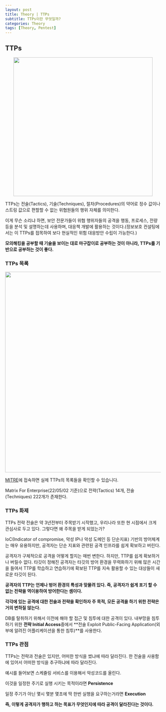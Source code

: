 ```yaml
---
layout: post
title: Theory | TTPs
subtitle: TTPs이란 무엇일까?
categories: Theory
tags: [Theory, Pentest]
---
```


## TTPs

<p align="center">
<img src ="https://user-images.githubusercontent.com/78135526/182317711-492f0678-5d34-453e-87a1-058918ffbeee.png" width = 450>
</p>

TTPs는 전술(Tactics), 기술(Techniques), 절차(Procedures)의 약어로 정수 값이나 스트링 값으로 편할할 수 없는 위협원들의 행위 자체를 의미한다.

이게 무슨 소리냐 하면, 보안 전문가들이 위협 행위자들의 공격을 행동, 프로세스, 전량 등을 분석 및 설명하는데 사용하며, 대응책 개발에 활용하는 것이다.(정보보호 컨설팅에서는 이 TTPs를 접목하여 보다 현실적인 위험 대응방안 수립이 가능한다.)

**모의해킹을 공부할 때 기술을 보이는 대로 마구잡이로 공부하는 것이 아니라, TTPs를 기반으로 공부하는 것이 좋다.**

### TTPs 목록

<p align="center">
<img src ="https://user-images.githubusercontent.com/78135526/182318739-752ba6aa-28b8-4bb1-98a3-4f9e379d8981.png" width = 650>
</p>

[MITRE](https://attack.mitre.org/matrices/enterprise/#)에 접속하면 실제 TTPs의 목록들을 확인할 수 있습니다.

Matrix For Enterprise(22/05/02 기준)으로 전략(Tactics) 14개, 전술(Techniques) 222개가 존재한다.



### TTPs 화제

TTPs 전략 전술은 약 3년전부터 주목받기 시작했고, 우리나라 또한 현 시점에서 크게 관심사로 두고 있다. 그렇다면 왜 주목을 받게 되었는가?

IoC(Indicator of compromise, 악성 IP나 악성 도메인 등 단순지표) 기반의 방어체계는 매우 유용하지만, 공격자는 단순 지표와 관련된 공격 인프라를 쉽게 확보하고 버린다.

공격자가 구체적으로 공격을 어떻게 할지는 매번 변한다. 하지만, TTP를 쉽게 확보하거나 버릴수 없다. 타깃이 정해진 공격자는 타깃의 방어 환경을 무력화하기 위해 많은 시간을 들여서 TTP를 학습하고 연습하기에 확보된 TTP를 지속 활용할 수 있는 대상들이 새로운 타깃이 된다.

**공격자의 TTP는 언제나 벙어 환경의 특성과 맞물려 있다. 즉, 공격자가 쉽게 포기 할 수 없는 전략을 역이용하여 방어한다는 셈이다.**

**각각에 있는 공격에 대한 전술과 전략을 확인하자 주 목적, 모든 공격을 하기 위한 전략은 거의 변하질 않는다.**

DB를 탈취하기 위해서 이전에 해야 할 접근 및 침투에 대한 공격이 있다. 내부망을 침투하기 위한 **전략 Initial Access**중에서 **전술 Exploit Public-Facing Application(외부에 알려진 어플리케이션을 통한 침투)**를 사용한다.

### TTPs 관점

TTPs는 전략과 전술은 있지만, 어떠한 방식을 썼냐에 따라 달라진다. 한 전술을 사용함에 있어서 어떠한 방식을 추구하냐에 따라 달라진다.

예시를 들어보면 스케쥴링 서비스를 이용해서 악성코드를 올린다.

이것을 일정한 주기로 실행 시키는 목적이라면 **Persistence**

일정 주기가 아닌 몇시 몇분 몇초에 딱 한번 실행을 요구하는거라면 **Execution**

**즉, 이렇게 공격자가 행하고 하는 목표가 무엇인지에 따라 공격이 달라진다는 것이다.**
